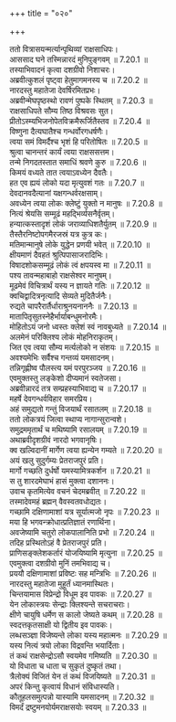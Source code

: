 +++
title = "०२०"

+++


  
ततो वित्रासयन्मर्त्यान्पृथिव्यां राक्षसाधिपः।  
आससाद घने तस्मिन्नारदं मुनिपुङ्गवम् ॥ 7.20.1 ॥   
तस्याभिवादनं कृत्वा दशग्रीवो निशाचरः।  
अब्रवीत्कुशलं पृष्ट्वा हेतुमागमनस्य च ॥ 7.20.2 ॥   
नारदस्तु महातेजा देवर्षिरमितप्रभः।  
अब्रवीन्मेघपृष्ठस्थो रावणं पुष्पके स्थितम् ॥ 7.20.3 ॥   
राक्षसाधिपते सौम्य तिष्ठ विश्रवसः सुत।  
प्रीतोऽस्म्यभिजनोपेतविक्रमैरूर्जितैस्तव ॥ 7.20.4 ॥   
विष्णुना दैत्यघातैश्च गन्धर्वोरगधर्षणैः।  
त्वया समं विमर्दैश्च भृशं हि परितोषितः ॥ 7.20.5 ॥   
श्रुत्वा चानन्तरं कार्यं त्वया राक्षससत्तम।  
तन्मे निगदतस्तात समाधिं श्रवणे कुरु ॥ 7.20.6 ॥   
किमयं वध्यते तात त्वयाऽवध्येन दैवतैः।  
हत एव ह्ययं लोको यदा मृत्युवशं गतः ॥ 7.20.7 ॥   
देवदानवदैत्यानां यक्षगन्धर्वरक्षसाम्।  
अवध्येन त्वया लोकः क्लेष्टुं युक्तो न मानुषः ॥ 7.20.8 ॥   
नित्यं श्रेयसि सम्मूढं महद्भिर्व्यसनैर्वृतम्।  
हन्यात्कस्तादृशं लोकं जराव्याधिशतैर्युतम् ॥ 7.20.9 ॥   
तैस्तैरनिष्टोपगमैरजस्रं यत्र कुत्र कः।  
मतिमान्मानुषे लोके युद्धेन प्रणयी भवेत् ॥ 7.20.10 ॥   
क्षीयमाणं दैवहतं श्रुत्पिपासाजरादिभिः।  
विषादशोकसम्मूढं लोकं त्वं क्षपयस्व मा ॥ 7.20.11 ॥   
पश्य तावन्महाबाहो राक्षसेश्वर मानुषम्।  
मूढमेवं विचित्रार्थं यस्य न ज्ञायते गतिः ॥ 7.20.12 ॥   
क्वचिद्वादित्रनृत्यादि सेव्यते मुदितैर्जनैः।  
रुद्यते चापरैरार्तैर्धाराश्रुनयनाननैः ॥ 7.20.13 ॥   
मातापितृसुतस्नेहैर्भार्याबन्धुमनोरमैः।  
मोहितोऽयं जनो ध्वस्तः क्लेशं स्वं नावबुध्यते ॥ 7.20.14 ॥   
अलमेनं परिक्लिश्य लोकं मोहनिराकृतम्।  
जित एव त्वया सौम्य मर्त्यलोको न संशयः ॥ 7.20.15 ॥   
अवश्यमेभिः सर्वैश्च गन्तव्यं यमसादनम्।  
तन्निगृह्णीष्व पौलस्त्य यमं परपुरञ्जय ॥ 7.20.16 ॥   
एवमुक्तस्तु लङ्केशो दीप्यमानं स्वतेजसा।  
अब्रवीन्नारदं तत्र सम्प्रहस्याभिवाद्य च ॥ 7.20.17 ॥   
महर्षे देवगन्धर्वविहार समरप्रिय।  
अहं समुद्यतो गन्तुं विजयार्थं रसातलम् ॥ 7.20.18 ॥   
ततो लोकत्रयं जित्वा स्थाप्य नागान्सुरान्वशे।  
समुद्रममृतार्थं च मथिष्यामि रसालयम् ॥ 7.20.19 ॥   
अथाब्रवीदृशग्रीवं नारदो भगवानृषिः।  
क्व खल्विदानीं मार्गेण त्वया ह्यन्येन गम्यते ॥ 7.20.20 ॥   
अयं खलु सुदुर्गम्यः प्रेतराजपुरं प्रति।  
मार्गो गच्छति दुर्धर्षो यमस्यामित्रकर्शन ॥ 7.20.21 ॥   
स तु शारदमेघाभं हासं मुक्त्वा दशाननः।  
उवाच कृतमित्येव वचनं चेदमब्रवीत् ॥ 7.20.22 ॥   
तस्मादेवमहं ब्रह्मन् वैवस्वतवधोद्यतः।  
गच्छामि दक्षिणामाशां यत्र सूर्यात्मजो नृपः ॥ 7.20.23 ॥   
मया हि भगवन्क्रोधात्प्रतिज्ञातं रणार्थिना।  
अवजेष्यामि चतुरो लोकपालानिति प्रभो ॥ 7.20.24 ॥   
तदिह प्रस्थितोऽहं वै प्रेतराजपुरं प्रति।  
प्राणिसङ्क्लेशकर्तारं योजयिष्यामि मृत्युना ॥ 7.20.25 ॥   
एवमुक्त्वा दशग्रीवो मुनिं तमभिवाद्य च।  
प्रययौ दक्षिणामाशां प्रविष्टः सह मन्त्रिभिः ॥ 7.20.26 ॥   
नारदस्तु महातेजा मुहूर्तं ध्यानमास्थितः।  
चिन्तयामास विप्रेन्द्रो विधूम इव पावकः ॥ 7.20.27 ॥   
येन लोकास्त्रयः सेन्द्राः क्लिश्यन्ते सचराचराः।  
क्षीणे चायुषि धर्मेण स कालो जेष्यते कथम् ॥ 7.20.28 ॥   
स्वदत्तकृतसाक्षी यो द्वितीय इव पावकः।  
लब्धसञ्ज्ञा विजेष्यन्ते लोका यस्य महात्मनः ॥ 7.20.29 ॥   
यस्य नित्यं त्रयो लोका विद्रवन्ति भयार्दिताः।  
तं कथं राक्षसेन्द्रोऽसौ स्वयमेव गमिष्यति ॥ 7.20.30 ॥   
यो विधाता च धाता च सुकृतं दुष्कृतं तथा।  
त्रैलोक्यं विजितं येन तं कथं विजयिष्यते ॥ 7.20.31 ॥   
अपरं किन्तु कृत्वायं विधानं संविधास्यति।  
कौतूहलसमुत्पन्नो यास्यामि यमसादनम् ॥ 7.20.32 ॥   
विमर्दं द्रष्टुमनयोर्यमराक्षसयोः स्वयम् ॥ 7.20.33 ॥   
